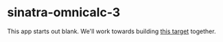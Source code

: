 # sinatra-omnicalc-3

This app starts out blank. We'll work towards building [this target](https://omnicalc-3.matchthetarget.com/) together.
